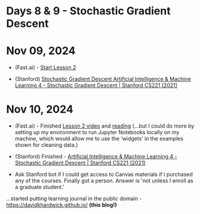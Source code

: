 # Days 8 &amp; 9 - Stochastic Gradient Descent

# Nov 09, 2024
* (Fast.ai) - [Start Lesson 2](https://youtu.be/F4tvM4Vb3A0?si=PkG7cRwHaiYRN6tA)

* (Stanford) [Stochastic Gradient Descent Artificial Intelligence & Machine Learning 4 - Stochastic Gradient Descent | Stanford CS221 (2021)](https://youtu.be/bl2WgBLH0tI?si=kIjazz0xJv1pa0ih)

# Nov 10, 2024
* (Fast.ai) - Finished [Lesson 2 video](https://youtu.be/F4tvM4Vb3A0?si=PkG7cRwHaiYRN6tA) and [reading](https://github.com/fastai/fastbook/blob/master/02_production.ipynb) (...but I could do more by setting up my environment to run Jupyter Notebooks locally on my machine, which would allow me to use the ‘widgets’ in the examples shown for cleaning data.)

* (Stanford) Finished - [Artificial Intelligence & Machine Learning 4 - Stochastic Gradient Descent | Stanford CS221 (2021)](https://youtu.be/bl2WgBLH0tI?si=Nu1vQqYjwFM_JGh6)
* Ask Stanford bot if I could get access to Canvas materials if I purchased any of the courses. Finally got a person. Answer is 'not unless I enroll as a graduate student.'

…started putting learning journal in the public domain - https://davidkhardwick.github.io/ **(this blog!)**
